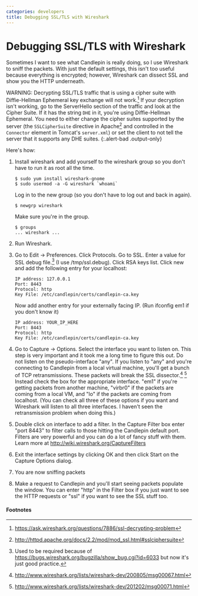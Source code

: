 ```yaml
---
categories: developers
title: Debugging SSL/TLS with Wireshark
---
```

# Debugging SSL/TLS with Wireshark
Sometimes I want to see what Candlepin is really doing, so I use Wireshark to
sniff the packets.  With just the default settings, this isn't too useful
because everything is encrypted; however, Wireshark can dissect SSL and show
you the HTTP underneath.

WARNING: Decrypting SSL/TLS traffic that is using a cipher suite with
Diffie-Hellman Ephemeral key exchange will not work.[^1]  If your decryption
isn't working, go to the ServerHello section of the traffic and look at the
Cipher Suite.  If it has the string `DHE` in it, you're using Diffie-Hellman
Ephemeral.  You need to either change the cipher suites supported by the
server (the `SSLCipherSuite` directive in Apache[^2] and controlled in the
`Connector` element in Tomcat's `server.xml`) or set the client to not tell
the server that it supports any DHE suites.
{:.alert-bad .output-only}

Here's how:

1. Install wireshark and add yourself to the wireshark group so you don't have to run it as root all the time.

   ```
   $ sudo yum install wireshark-gnome
   $ sudo usermod -a -G wireshark `whoami`
   ```

   Log in to the new group (so you don't have to log out and back in again).

   ```
   $ newgrp wireshark
   ```

   Make sure you're in the group.

   ```
   $ groups
   ... wireshark ...
   ```

1. Run Wireshark.
1. Go to Edit -> Preferences.  Click Protocols.  Go to SSL.  Enter a value for
   SSL debug file.[^3]  (I use /tmp/ssl.debug).  Click RSA keys list.
   Click new and add the following entry for your localhost:

   ```
   IP address: 127.0.0.1
   Port: 8443
   Protocol: http
   Key File: /etc/candlepin/certs/candlepin-ca.key
   ```

    Now add another entry for your externally facing IP.  (Run ifconfig em1 if you don't know it)

   ```
   IP address: YOUR_IP_HERE
   Port: 8443
   Protocol: http
   Key File: /etc/candlepin/certs/candlepin-ca.key
   ```

1. Go to Capture -> Options.  Select the interface you want to listen on.  This
   step is very important and it took me a long time to figure this out.  Do
   not listen on the pseudo-interface "any".  If you listen to "any" and you're
   connecting to Candlepin from a local virtual machine, you'll get a bunch of
   TCP retransmissions.  These packets will break the SSL dissector.[^4] [^5]
   Instead check the box for the appropriate interface. "em1"
   if you're getting packets from another machine, "virbr0" if the packets are
   coming from a local VM, and "lo" if the packets are coming from localhost.
   (You can check all three of these options if you want and Wireshark will
   listen to all three interfaces.  I haven't seen the retransmission problem
   when doing this.)
1. Double click on interface to add a filter.  In the Capture Filter box enter
   "port 8443" to filter calls to those hitting the Candlepin default port.
   Filters are very powerful and you can do a lot of fancy stuff with them.
   Learn more at http://wiki.wireshark.org/CaptureFilters
1. Exit the interface settings by clicking OK and then click Start on the
   Capture Options dialog.
1. You are now sniffing packets
1. Make a request to Candlepin and you'll start seeing packets populate the
   window.  You can enter "http" in the Filter box if you just want to see the
   HTTP requests or "ssl" if you want to see the SSL stuff too.

#### Footnotes
[^1]: <https://ask.wireshark.org/questions/7886/ssl-decrypting-problem>
[^2]: <http://httpd.apache.org/docs/2.2/mod/mod_ssl.html#sslciphersuite>
[^3]: Used to be required because of <https://bugs.wireshark.org/bugzilla/show_bug.cgi?id=6033> but now it's just good practice.
[^4]: <http://www.wireshark.org/lists/wireshark-dev/200805/msg00067.html>
[^5]: <http://www.wireshark.org/lists/wireshark-dev/201202/msg00071.html>
